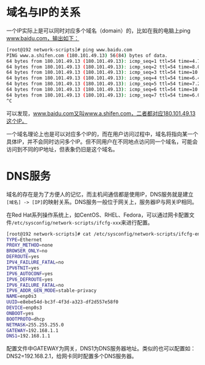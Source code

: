 # 域名与IP的关系

一个IP实际上是可以同时对应多个域名（domain）的，比如在我的电脑上ping www.baidu.com，输出如下：

```bash
[root@192 network-scripts]# ping www.baidu.com
PING www.a.shifen.com (180.101.49.13) 56(84) bytes of data.
64 bytes from 180.101.49.13 (180.101.49.13): icmp_seq=1 ttl=54 time=4.74 ms
64 bytes from 180.101.49.13 (180.101.49.13): icmp_seq=2 ttl=54 time=8.00 ms
64 bytes from 180.101.49.13 (180.101.49.13): icmp_seq=3 ttl=54 time=10.2 ms
64 bytes from 180.101.49.13 (180.101.49.13): icmp_seq=4 ttl=54 time=6.47 ms
64 bytes from 180.101.49.13 (180.101.49.13): icmp_seq=5 ttl=54 time=7.20 ms
64 bytes from 180.101.49.13 (180.101.49.13): icmp_seq=6 ttl=54 time=10.5 ms
64 bytes from 180.101.49.13 (180.101.49.13): icmp_seq=7 ttl=54 time=6.05 ms
^C
```

可以发现，www.baidu.com又叫www.a.shifen.com，二者都对应180.101.49.13这个IP。

一个域名理论上也是可以对应多个IP的，而在用户访问过程中，域名将指向某一个具体IP，并不会同时访问多个IP。但不同用户在不同地点访问同一个域名，可能会访问到不同的IP地址，但表象仍旧是这个域名。

# DNS服务

域名的存在是为了方便人的记忆，而主机间通信都是使用IP，DNS服务就是建立`[域名] -> [IP]`的映射关系。DNS服务一般位于网关上，服务器IP与网关IP相同。

在Red Hat系列操作系统上，如CentOS、RHEL、Fedora，可以通过网卡配置文件`/etc/sysconfig/network-scripts/ifcfg-xxx`来进行配置。

```bash
[root@192 network-scripts]# cat /etc/sysconfig/network-scripts/ifcfg-enp0s3
TYPE=Ethernet
PROXY_METHOD=none
BROWSER_ONLY=no
DEFROUTE=yes
IPV4_FAILURE_FATAL=no
IPV6TNIT=yes
IPV6_AUTOCONF=yes
IPV6_DEFROUTE=yes
IPV6_FAILURE_FATAL=no
IPV6_ADDR_GEN_MODE=stable-privacy
NAME=enp0s3
UUID=e8ebe54d-bc3f-4f3d-a323-df2d557e58f0
DEVICE=enp0s3
ONBOOT=yes
BOOTPROTO=dhcp
NETMASK=255.255.255.0
GATEWAY=192.168.1.1
DNS1=192.168.1.1
```

配置文件中GATEWAY为网关，DNS1为DNS服务器地址。类似的也可以配置如：DNS2=192.168.2.1，给网卡同时配置多个DNS服务器。
